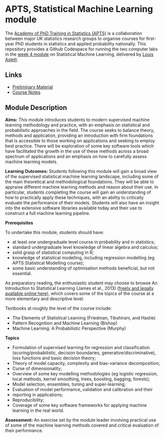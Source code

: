 # APTS, Statistical Machine Learning module

The [Academy of PhD Training in Statistics (APTS)](https://warwick.ac.uk/fac/sci/statistics/apts/) is a collaboration between major UK statistics research groups to organise courses for first-year PhD students in statistics and applied probability nationally.
This repository provides a Github Codespace for running the two computer labs in the [week 4 module](https://warwick.ac.uk/fac/sci/statistics/apts/programme/) on Statistical Machine Learning, delivered by [Louis Aslett](https://www.louisaslett.com/).

## Links

- [Preliminary Material](https://www.louisaslett.com/StatML/prelim/)
- [Course Notes](https://www.louisaslett.com/StatML/notes/)

## Module Description

**Aims:**
This module introduces students to modern supervised machine learning methodology and practice, with an emphasis on statistical and probabilistic approaches in the field.
The course seeks to balance theory, methods and application, providing an introduction with firm foundations that is accessible to those working on applications and seeking to employ best practice.
There will be exploration of some key software tools which have facilitated the growth in the use of these methods across a broad spectrum of applications and an emphasis on how to carefully assess machine learning models.

**Learning Outcomes:**
Students following this module will gain a broad view of the supervised statistical machine learning landscape, including some of the main theoretical and methodological foundations.
They will be able to appraise different machine learning methods and reason about their use.
In particular, students completing the course will gain an understanding of how to practically apply these techniques, with an ability to critically evaluate the performance of their models.
Students will also have an insight into the extensive software libraries available today and their use to construct a full machine learning pipeline.

**Prerequisites**

To undertake this module, students should have:

- at least one undergraduate level course in probability and in statistics;
- standard undergraduate level knowledge of linear algebra and calculus;
- solid grasp of statistical computing in R;
- knowledge of statistical modelling, including regression modelling (eg. APTS Statistical Modelling course);
- some basic understanding of optimisation methods beneficial, but not essential.

As preparatory reading, the enthusiastic student may choose to browse An Introduction to Statistical Learning (James et al., 2013) ([freely and legally available online here](https://hastie.su.domains/ISLR2/ISLRv2_corrected_June_2023.pdf)), which covers some of the topics of the course at a more elementary and descriptive level.

Textbooks at roughly the level of the course include:

- The Elements of Statistical Learning (Friedman, Tibshirani, and Hastie)
- Pattern Recognition and Machine Learning (Bishop)
- Machine Learning: A Probabilistic Perspective (Murphy)

**Topics**

- Formulation of supervised learning for regression and classification (scoring/probabilistic, decision boundaries, generative/discriminative), loss functions and basic decision theory;
- Theory of model capacity, complexity and bias-variance decomposition;
- Curse of dimensionality;
- Overview of some key modelling methodologies (eg logistic regression, local methods, kernel smoothing, trees, boosting, bagging, forests);
- Model selection, ensembles, tuning and super-learning;
- Evaluation of model performance, validation and calibration and their
- reporting in applications;
- Reproducibility;
- Coverage of some key software frameworks for applying machine learning in the real world.

**Assessment:**
An exercise set by the module leader involving practical use of some of the machine learning methods covered and critical evaluation of their performance.
